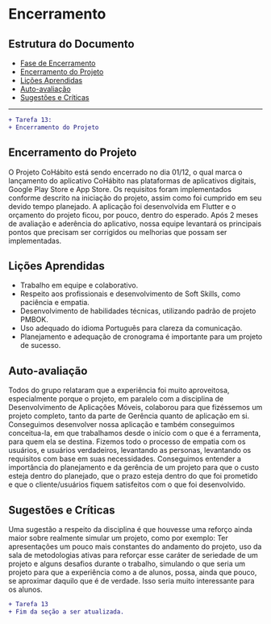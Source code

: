 # Encerramento

## Estrutura do Documento

- [Fase de Encerramento](#encerramento)
- [Encerramento do Projeto](#encerramento-do-projeto)
- [Lições Aprendidas](#lições-aprendidas)
- [Auto-avaliação](#auto)
- [Sugestões e Críticas](#sugestões-e-críticas)

----
```diff
+ Tarefa 13:
+ Encerramento do Projeto
```

## Encerramento do Projeto

O Projeto CoHábito está sendo encerrado no dia 01/12, o qual marca o lançamento do aplicativo CoHábito nas plataformas de aplicativos digitais, Google Play Store e App Store. Os requisitos foram implementados conforme descrito na iniciação do projeto, assim como foi cumprido em seu devido tempo planejado. A aplicação foi desenvolvida em Flutter e o orçamento do projeto ficou, por pouco, dentro do esperado. Após 2 meses de avaliação e aderência do aplicativo, nossa equipe levantará os principais pontos que precisam ser corrigidos ou melhorias que possam ser implementadas.


## Lições Aprendidas 

- Trabalho em equipe e colaborativo.
- Respeito aos profissionais e desenvolvimento de Soft Skills, como paciência e empatia.
- Desenvolvimento de habilidades técnicas, utilizando padrão de projeto PMBOK.
- Uso adequado do idioma Português para clareza da comunicação.
- Planejamento e adequação de cronograma é importante para um projeto de sucesso.


## Auto-avaliação

Todos do grupo relataram que a experiência foi muito aproveitosa, especialmente porque o projeto, em paralelo com a disciplina de Desenvolvimento de Aplicações Móveis, colaborou para que fizéssemos um projeto completo, tanto da parte de Gerência quanto de aplicação em si. Conseguimos desenvolver nossa aplicação e também conseguimos conceitua-la, em que trabalhamos desde o início com o que é a ferramenta, para quem ela se destina. Fizemos todo o processo de empatia com os usuários, e usuários verdadeiros, levantando as personas, levantando os requisitos com base em suas necessidades. Conseguimos entender a importância do planejamento e da gerência de um projeto para que o custo esteja dentro do planejado, que o prazo esteja dentro do que foi prometido e que o cliente/usuários fiquem satisfeitos com o que foi desenvolvido.


## Sugestões e Críticas

Uma sugestão a respeito da disciplina é que houvesse uma reforço ainda maior sobre realmente simular um projeto, como por exemplo: Ter apresentações um pouco mais constantes do andamento do projeto, uso da sala de metodologias ativas para reforçar esse caráter de seriedade de um projeto e alguns desafios durante o trabalho, simulando o que seria um projeto para que a experiência como a de alunos, possa, ainda que pouco, se aproximar daquilo que é de verdade. Isso seria muito interessante para os alunos.


```diff
+ Tarefa 13
+ Fim da seção a ser atualizada.
```


